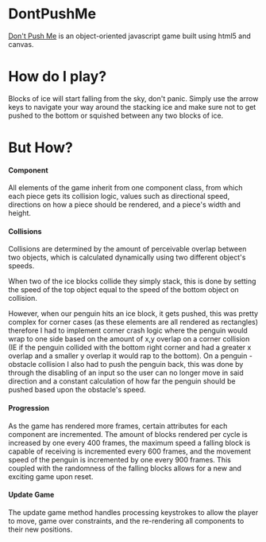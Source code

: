 # DontPushMe

[Don't Push Me](http://christophervh.github.io/DontPushMe/) is an object-oriented javascript game built using html5 and canvas.

# How do I play?

Blocks of ice will start falling from the sky, don't panic. Simply use the arrow keys to navigate your way around the stacking ice and make sure not to get pushed to the bottom or squished between any two blocks of ice.


# But How?

#### Component

All elements of the game inherit from one component class, from which each piece gets its collision logic, values such as directional speed, directions on how a piece should be rendered, and a piece's width and height.

#### Collisions

Collisions are determined by the amount of perceivable overlap between two objects, which is calculated dynamically using two different object's speeds.

When two of the ice blocks collide they simply stack, this is done by setting the speed of the top object equal to the speed of the bottom object on collision.

However, when our penguin hits an ice block, it gets pushed, this was pretty complex for corner cases (as these elements are all rendered as rectangles) therefore I had to implement  corner crash logic where the penguin would wrap to one side based on the amount of x,y overlap on a corner collision (IE if the penguin collided with the bottom right corner and had a greater x overlap and a smaller y overlap it would rap to the bottom).
On a penguin - obstacle collision I also had to push the penguin back, this was done by through the disabling of an input so the user can no longer move in said direction and a constant calculation of how far the penguin should be pushed based upon the obstacle's speed.

#### Progression

As the game has rendered more frames, certain attributes for each component are incremented. The amount of blocks rendered per cycle is increased by one every 400 frames, the maximum speed a falling block is capable of receiving is incremented every 600 frames, and the movement speed of the penguin is incremented by one every 900 frames. This coupled with the randomness of the falling blocks allows for a new and exciting game upon reset.

#### Update Game

The update game method handles processing keystrokes to allow the player to move, game over constraints, and the re-rendering all components to their new positions.

